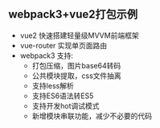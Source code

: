 ## webpack3+vue2打包示例

* vue2 快速搭建轻量级MVVM前端框架
* vue-router 实现单页面路由
* webpack3 支持:  
  * 打包压缩，图片base64转码  
  * 公共模块提取，css文件抽离  
  * 支持less解析  
  * 支持ES6语法转ES5  
  * 支持开发hot调试模式  
  * 新增模块串联功能，减少不必要的代码


